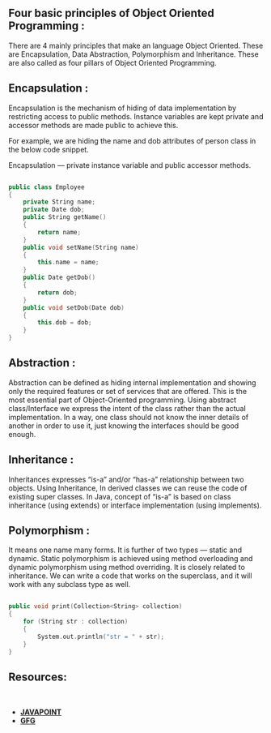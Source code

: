 ## Four basic principles of Object Oriented Programming :

There are 4 mainly principles that make an language Object Oriented. 
These are Encapsulation, Data Abstraction, Polymorphism and Inheritance. 
These are also called as four pillars of Object Oriented Programming.



## Encapsulation :

Encapsulation is the mechanism of hiding of data implementation by restricting access to public methods. 
Instance variables are kept private and accessor methods are made public to achieve this.

For example, we are hiding the name and dob attributes of person class in the below code snippet.

Encapsulation — private instance variable and public accessor methods.

```cpp

public class Employee 
{
    private String name;
    private Date dob;
    public String getName()
    {
        return name;
    }
    public void setName(String name) 
    {
        this.name = name;
    }
    public Date getDob()
    {
        return dob;
    }
    public void setDob(Date dob) 
    {
        this.dob = dob;
    }
}

```




## Abstraction :

Abstraction can be defined as hiding internal implementation and showing only the required features or set of services that are offered. 
This is the most essential part of Object-Oriented programming.
Using abstract class/Interface we express the intent of the class rather than the actual implementation. 
In a way, one class should not know the inner details of another in order to use it, just knowing the interfaces should be good enough.





## Inheritance :

Inheritances expresses “is-a” and/or “has-a” relationship between two objects. 
Using Inheritance, In derived classes we can reuse the code of existing super classes. 
In Java, concept of “is-a” is based on class inheritance (using extends) or interface implementation (using implements).




## Polymorphism :

It means one name many forms. It is further of two types — static and dynamic.
Static polymorphism is achieved using method overloading and dynamic polymorphism using method overriding. 
It is closely related to inheritance. 
We can write a code that works on the superclass, and it will work with any subclass type as well.


```cpp

public void print(Collection<String> collection) 
{
    for (String str : collection)
    {
        System.out.println("str = " + str);
    }
}

```



## **Resources:**
<br>

* [**JAVAPOINT**](https://www.interviewbit.com/blog/principles-of-oops/)
* [**GFG**](https://www.geeksforgeeks.org/object-oriented-programming-in-cpp/#intro)
